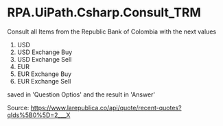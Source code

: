 # RPA.UiPath.Csharp.Consult_TRM

Consult all Items from the Republic Bank of Colombia with the next values

1. USD
2. USD Exchange Buy
3. USD Exchange Sell
4. EUR
5. EUR Exchange Buy
6. EUR Exchange Sell

saved in 'Question Optios' and the result in 'Answer'

Source:
https://www.larepublica.co/api/quote/recent-quotes?qIds%5B0%5D=2___X
